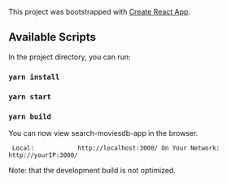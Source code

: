 This project was bootstrapped with [Create React App](https://github.com/facebook/create-react-app).

## Available Scripts

In the project directory, you can run:

### `yarn install`

### `yarn start`

### `yarn build`


You can now view search-moviesdb-app in the browser.

`  Local:            http://localhost:3000/
   On Your Network:  http://yourIP:3000/ `

Note: that the development build is not optimized.



